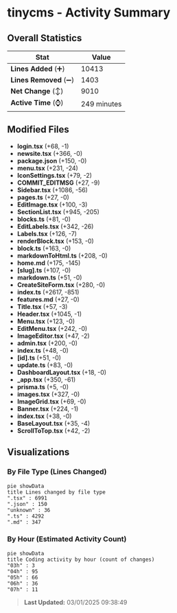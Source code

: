 # tinycms - Activity Summary 

## Overall Statistics

| Stat                   | Value                                                             |
| ---------------------- | ----------------------------------------------------------------- |
| **Lines Added** (➕)   | 10413                                          |
| **Lines Removed** (➖) | 1403                                        |
| **Net Change** (↕)    | 9010                |
| **Active Time** (⌚)   | 249 minutes |


## Modified Files
- **login.tsx** (+68, -1)
- **newsite.tsx** (+366, -0)
- **package.json** (+150, -0)
- **menu.tsx** (+231, -24)
- **IconSettings.tsx** (+79, -2)
- **COMMIT_EDITMSG** (+27, -9)
- **Sidebar.tsx** (+1086, -56)
- **pages.ts** (+27, -0)
- **EditImage.tsx** (+100, -3)
- **SectionList.tsx** (+945, -205)
- **blocks.ts** (+81, -0)
- **EditLabels.tsx** (+342, -26)
- **Labels.tsx** (+126, -7)
- **renderBlock.tsx** (+153, -0)
- **block.ts** (+163, -0)
- **markdownToHtml.ts** (+208, -0)
- **home.md** (+175, -145)
- **[slug].ts** (+107, -0)
- **markdown.ts** (+51, -0)
- **CreateSiteForm.tsx** (+280, -0)
- **index.ts** (+2617, -851)
- **features.md** (+27, -0)
- **Title.tsx** (+57, -3)
- **Header.tsx** (+1045, -1)
- **Menu.tsx** (+123, -0)
- **EditMenu.tsx** (+242, -0)
- **ImageEditor.tsx** (+47, -2)
- **admin.tsx** (+200, -0)
- **index.ts** (+48, -0)
- **[id].ts** (+51, -0)
- **update.ts** (+83, -0)
- **DashboardLayout.tsx** (+18, -0)
- **_app.tsx** (+350, -61)
- **prisma.ts** (+5, -0)
- **images.tsx** (+327, -0)
- **ImageGrid.tsx** (+69, -0)
- **Banner.tsx** (+224, -1)
- **index.tsx** (+38, -0)
- **BaseLayout.tsx** (+35, -4)
- **ScrollToTop.tsx** (+42, -2)

## Visualizations

### By File Type (Lines Changed)

```mermaid
pie showData
title Lines changed by file type
".tsx" : 6991
".json" : 150
"unknown" : 36
".ts" : 4292
".md" : 347
```

### By Hour (Estimated Activity Count)

```mermaid
pie showData
title Coding activity by hour (count of changes)
"03h" : 3
"04h" : 95
"05h" : 66
"06h" : 36
"07h" : 11
```


> **Last Updated:** 03/01/2025 09:38:49